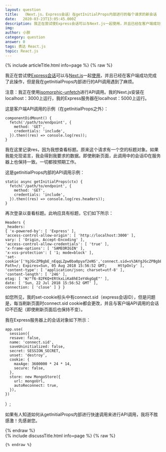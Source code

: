 ```yaml
---
layout: question
title:  （Next.js，Express会话）在getInitialProps内部进行的每个请求的新会话
date:   2020-03-23T13:05:45.000Z
description: 我正在尝试使Express会话可以与Next.js一起使用，并且已经在客户端成功完成了此操作，但是我在getInitialProps内部进行的API调用遇...
img: 
author: 小胖
category: question
answer: 0
tags: 表达 React.js
topic: React.js
---
```

<div class="article-root">
  <div class="article">
    {% include articleTitle.html info=page %}
    {% raw %}
    <div class="article-content"><p><font style="vertical-align: inherit;"><font style="vertical-align: inherit;">我正在尝试使</font></font><a href="https://github.com/expressjs/session" rel="nofollow noreferrer"><font style="vertical-align: inherit;"><font style="vertical-align: inherit;">Express会话</font></font></a><font style="vertical-align: inherit;"><font style="vertical-align: inherit;">可以与</font></font><a href="https://github.com/zeit/next.js/" rel="nofollow noreferrer"><font style="vertical-align: inherit;"><font style="vertical-align: inherit;">Next.js</font></font></a><font style="vertical-align: inherit;"><font style="vertical-align: inherit;">一起</font><a href="https://github.com/zeit/next.js/" rel="nofollow noreferrer"><font style="vertical-align: inherit;">使用</font></a><font style="vertical-align: inherit;">，并且已经在客户端成功完成了此操作，但是我在getInitialProps内部进行的API调用遇到了麻烦。</font></font></p>

<p><font style="vertical-align: inherit;"><font style="vertical-align: inherit;">注意：我正在使用</font></font><a href="https://github.com/developit/unfetch/tree/master/packages/isomorphic-unfetch" rel="nofollow noreferrer"><font style="vertical-align: inherit;"><font style="vertical-align: inherit;">isomorphic-unfetch</font></font></a><font style="vertical-align: inherit;"><font style="vertical-align: inherit;">进行API调用。</font><font style="vertical-align: inherit;">我的Next.js安装在localhost：3000上运行，我的Express服务器在localhost：5000上运行。</font></font></p>

<p><font style="vertical-align: inherit;"><font style="vertical-align: inherit;">这是客户端API调用的示例（在getInitialProps之外）：</font></font></p>

<pre><code>componentDidMount() {<font></font>
  fetch('/path/to/endpoint', {<font></font>
    method: 'GET',<font></font>
    credentials: 'include',<font></font>
  }).then((res) =&gt; console.log(res));<font></font>
}<font></font>
</code></pre>

<p><font style="vertical-align: inherit;"><font style="vertical-align: inherit;">我在这里记录res，因为我想查看标题。</font><font style="vertical-align: inherit;">原来这个请求有一个空的标题对象。</font><font style="vertical-align: inherit;">如果我能兑现诺言，我会得到我要求的数据。</font><font style="vertical-align: inherit;">即使刷新页面，此调用中的会话ID在服务器上也保持一致。</font><font style="vertical-align: inherit;">一切都按预期工作。</font></font></p>

<p><font style="vertical-align: inherit;"><font style="vertical-align: inherit;">这是getInitialProps内部的API调用示例：</font></font></p>

<pre><code>static async getInitialProps(ctx) {<font></font>
  fetch('/path/to/endpoint', {<font></font>
    method: 'GET',<font></font>
    credentials: 'include',<font></font>
  }).then((res) =&gt; console.log(res.headers));<font></font>
}<font></font>
</code></pre>

<p><font style="vertical-align: inherit;"><font style="vertical-align: inherit;">再次登录以查看标题。</font><font style="vertical-align: inherit;">此响应具有标题，它们如下所示：</font></font></p>

<pre><code>Headers {<font></font>
_headers:<font></font>
{ 'x-powered-by': [ 'Express' ],<font></font>
'access-control-allow-origin': [ 'http://localhost:3000' ],<font></font>
vary: [ 'Origin, Accept-Encoding' ],<font></font>
'access-control-allow-credentials': [ 'true' ],<font></font>
'x-frame-options': [ 'SAMEORIGIN' ],<font></font>
'x-xss-protection': [ '1; mode=block' ],<font></font>
'set-cookie'['YgJGcZPBgbE_nEqqLZpw0ba0pyaf2eNS','connect.sid=s%3AYgJGcZPBgbE_nEqqLZpw0ba0pyaf2eNS.Oye%2F7%2BsyXrrLJwphEJ3nq3yMkBhM3%2Fm4PCl9KIV%2FTzA; Path=/; Expires=Sun, 05 Aug 2018 15:56:52 GMT;     HttpOnly' ],<font></font>
'content-type': [ 'application/json; charset=utf-8' ],<font></font>
'content-length': [ '246' ],<font></font>
etag: [ 'W/"f6-82FKQ+ERtkxLiKa8hEIeY4kgGgE"' ],<font></font>
date: [ 'Sun, 22 Jul 2018 15:56:52 GMT' ],<font></font>
connection: [ 'close' ] } }<font></font>
</code></pre>

<p><font style="vertical-align: inherit;"><font style="vertical-align: inherit;">如您所见，我的set-cookie标头中有connect.sid（express会话ID），但是问题是，每当刷新页面时connect.sid cookie都会更改，并且与客户端API调用的会话ID不匹配（即使刷新页面后也保持不变）。</font></font></p>

<p><font style="vertical-align: inherit;"><font style="vertical-align: inherit;">我在Express服务器上的会话对象如下所示：</font></font></p>

<pre><code>app.use(<font></font>
  session({<font></font>
  resave: false,<font></font>
  name: 'connect.sid',<font></font>
  saveUninitialized: false,<font></font>
  secret: SESSION_SECRET,<font></font>
  unset: 'destroy',<font></font>
  cookie: {<font></font>
    maxAge: 3600000 * 24 * 14,<font></font>
    secure: false,<font></font>
  },<font></font>
  store: new MongoStore({<font></font>
    url: mongoUrl,<font></font>
    autoReconnect: true,<font></font>
  }),<font></font>
})<font></font>
</code></pre>

<p><font style="vertical-align: inherit;"><font style="vertical-align: inherit;">）;</font></font></p>

<p><font style="vertical-align: inherit;"><font style="vertical-align: inherit;">如果有人知道如何从getInitialProps内部进行快速调用来进行API调用，我将不胜感激！</font><font style="vertical-align: inherit;">先感谢您。</font></font></p></div>
    {% endraw %}
  </div>

  <div class="discuss-wrapper">
    {% include discussTitle.html info=page %}
    {% raw %}
    
    {% endraw %}
  </div>
<div>
